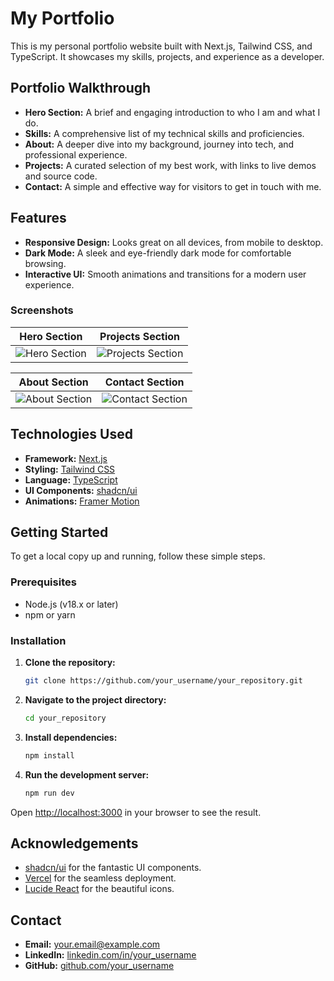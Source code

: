 
# My Portfolio

This is my personal portfolio website built with Next.js, Tailwind CSS, and TypeScript. It showcases my skills, projects, and experience as a developer.

## Portfolio Walkthrough

- **Hero Section:** A brief and engaging introduction to who I am and what I do.
- **Skills:** A comprehensive list of my technical skills and proficiencies.
- **About:** A deeper dive into my background, journey into tech, and professional experience.
- **Projects:** A curated selection of my best work, with links to live demos and source code.
- **Contact:** A simple and effective way for visitors to get in touch with me.

## Features

- **Responsive Design:** Looks great on all devices, from mobile to desktop.
- **Dark Mode:** A sleek and eye-friendly dark mode for comfortable browsing.
- **Interactive UI:** Smooth animations and transitions for a modern user experience.

### Screenshots

| Hero Section | Projects Section |
| :---: | :---: |
| ![Hero Section](https://via.placeholder.com/400x300.png?text=Hero+Section) | ![Projects Section](https://via.placeholder.com/400x300.png?text=Projects+Section) |

| About Section | Contact Section |
| :---: | :---: |
| ![About Section](https://via.placeholder.com/400x300.png?text=About+Section) | ![Contact Section](https://via.placeholder.com/400x300.png?text=Contact+Section) |

## Technologies Used

- **Framework:** [Next.js](https://nextjs.org/)
- **Styling:** [Tailwind CSS](https://tailwindcss.com/)
- **Language:** [TypeScript](https://www.typescriptlang.org/)
- **UI Components:** [shadcn/ui](https://ui.shadcn.com/)
- **Animations:** [Framer Motion](https://www.framer.com/motion/)

## Getting Started

To get a local copy up and running, follow these simple steps.

### Prerequisites

- Node.js (v18.x or later)
- npm or yarn

### Installation

1. **Clone the repository:**
   ```sh
   git clone https://github.com/your_username/your_repository.git
   ```
2. **Navigate to the project directory:**
   ```sh
   cd your_repository
   ```
3. **Install dependencies:**
   ```sh
   npm install
   ```
4. **Run the development server:**
   ```sh
   npm run dev
   ```

Open [http://localhost:3000](http://localhost:3000) in your browser to see the result.

## Acknowledgements

- [shadcn/ui](https://ui.shadcn.com/) for the fantastic UI components.
- [Vercel](https://vercel.com/) for the seamless deployment.
- [Lucide React](https://lucide.dev/guide/packages/lucide-react) for the beautiful icons.

## Contact

- **Email:** your.email@example.com
- **LinkedIn:** [linkedin.com/in/your_username](https://linkedin.com/in/your_username)
- **GitHub:** [github.com/your_username](https://github.com/your_username)
